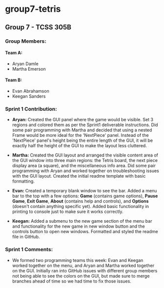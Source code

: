 # group7-tetris

## Group 7 - TCSS 305B

### Group Members:
#### Team A:
+ Aryan Damle
+ Martha Emerson
#### Team B:
+ Evan Abrahamson
+ Keegan Sanders

### Sprint 1 Contribution:
+ **Aryan:** Created the GUI panel where the game would be visible. Set 3 regions and colored them as per the Sprint1 deliverable instructions. Did some pair programming with Martha and decided that using a nested Frame would be more ideal for the 'NextPiece' panel. Instead of the 'NextPiece' panel's height  being the entire length of the GUI, it will be exactly half the height of the GUI to make the layout less cluttered. 

+ **Martha:** Created the GUI layout and arranged the visible content area of the GUI window into three main regions: the Tetris board, the next piece display area (a square), and the miscellaneous info area. Did some pair programming with Aryan and worked together on troubleshooting issues with the GUI layout. Created the initial readme template with basic formatting.

+ **Evan:** Created a temporary blank window to see the bar. Added a menu bar to the top with a few options: **Game** (contains game options), **Pause Game**, **Exit Game**, **About** (contains help and controls), and **Options** (doesn't contain anything specific yet). Added basic functionality in printing to console just to make sure it works correctly.

+ **Keegan:** Added a submenu to the new game section of the menu bar and functionality for the new game in new window button and the controls button to open new windows. Formatted and styled the readme file in GitHub.

### Sprint 1 Comments:
+ We formed two programming teams this week: Evan and Keegan worked together on the menu, and Aryan and Martha worked together on the GUI. Initially ran into GitHub issues with different group members not being able to see the colors on the GUI, but made sure to merge branches ahead of time so we had time to fix those issues.
